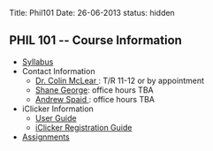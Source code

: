 Title: Phil101
Date: 26-06-2013
status: hidden


## PHIL 101 -- Course Information

- [Syllabus](|filename|/pdfs/IntroSyllabus.pdf)
- Contact Information
    - [ Dr. Colin McLear ](|filename|/pages/Contact.md): T/R 11-12 or by appointment
    - [Shane George](mailto:algernongordoneffect@gmail.com): office hours TBA 
    - [ Andrew Spaid ]( mailto:aspaid2@unlserve.unl.edu ): office hours TBA
- iClicker Information
    - [User Guide](http://learningspaces.unl.edu/Self%20Paced%20Polling%20Student%20User%20Guide.pdf)
    - [iClicker Registration Guide](http://learningspaces.unl.edu/Student%20Registration%20Steps.pdf)
- [Assignments](|filename|/pages/101Assignments.md)

